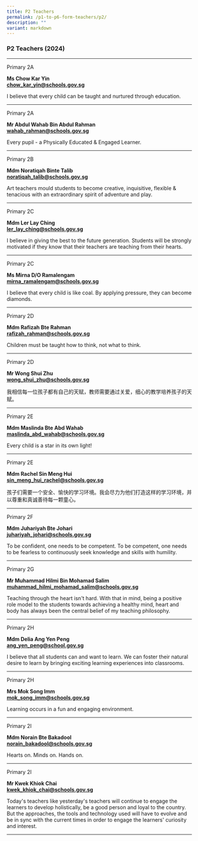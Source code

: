 ```yaml
---
title: P2 Teachers
permalink: /p1-to-p6-form-teachers/p2/
description: ""
variant: markdown
---
```

### P2 Teachers (2024)

* * *
Primary 2A

**Ms Chow Kar Yin** <br>  [**chow\_kar\_yin@schools.gov.sg**](mailto:chow_kar_yin@schools.gov.sg)

I believe that every child can be taught and nurtured through education.

* * *
Primary 2A

**Mr Abdul Wahab Bin Abdul Rahman** <br>
[**wahab_rahman@schools.gov.sg**](mailto:wahab_rahman@schools.gov.sg)

Every pupil - a Physically Educated &amp; Engaged Learner.

* * *
Primary 2B

**Mdm Noratiqah Binte Talib** <br>
[**noratiqah\_talib@schools.gov.sg**](mailto:noratiqah_talib@schools.gov.sg)

Art teachers mould students to become creative, inquisitive, flexible &amp; tenacious with an extraordinary spirit of adventure and play.

* * *
Primary 2C

**Mdm Ler Lay Ching** <br>
[**ler\_lay\_ching@schools.gov.sg**](mailto:ler_lay_ching@schools.gov.sg)

I believe in giving the best to the future generation. Students will be strongly motivated if they know that their teachers are teaching from their hearts.
* * *
Primary 2C

**Ms Mirna D/O Ramalengam** <br>
[**mirna_ramalengam@schools.gov.sg**](mailto:mirna_ramalengam@schools.gov.sg)

I believe that every child is like coal. By applying pressure, they can become diamonds.
* * *
Primary 2D

**Mdm Rafizah Bte Rahman** <br>
[**rafizah\_rahman@schools.gov.sg**](mailto:rafizah_rahman@schools.gov.sg)

Children must be taught how to think, not what to think.

* * *
Primary 2D

**Mr Wong Shui Zhu** <br>
[**wong_shui_zhu@schools.gov.sg**](mailto:wong_shui_zhu@schools.gov.sg)

我相信每一位孩子都有自己的天赋，教师需要通过关爱，细心的教学培养孩子的天赋。

* * *
Primary 2E

**Mdm Maslinda Bte Abd Wahab** <br>
[**maslinda_abd_wahab@schools.gov.sg**](mailto:maslinda_abd_wahab@schools.gov.sg)

Every child is a star in its own light!

* * *
Primary 2E

**Mdm Rachel Sin Meng Hui** <br>
[**sin_meng_hui_rachel@schools.gov.sg**](mailto:sin_meng_hui_rachel@schools.gov.sg)

孩子们需要一个安全、愉快的学习环境。我会尽力为他们打造这样的学习环境，并以尊重和真诚善待每一颗童心。

* * *
Primary 2F

**Mdm Juhariyah Bte Johari** <br>
[**juhariyah_johari@schools.gov.sg**](mailto:juhariyah_johari@schools.gov.sg)

To be confident, one needs to be competent. To be competent, one needs to be fearless to continuously seek knowledge and skills with humility.

* * *
Primary 2G

**Mr Muhammad Hilmi Bin Mohamad Salim** <br>
[**muhammad_hilmi_mohamad_salim@schools.gov.sg**](mailto:muhammad_hilmi_mohamad_salim@schools.gov.sg)

Teaching through the heart isn't hard. With that in mind, being a positive role model to the students towards achieving a healthy mind, heart and body has always been the central belief of my teaching philosophy.

* * *
Primary 2H

**Mdm Delia Ang Yen Peng** <br>
[**ang_yen_peng@school.gov.sg**](mailto:ang_yen_peng@school.gov.sg)

I believe that all students can and want to learn. We can foster their natural desire to learn by bringing exciting learning experiences into classrooms.

* * *
Primary 2H

**Mrs Mok Song Imm** <br>
[**mok_song_imm@schools.gov.sg**](mailto:mok_song_imm@schools.gov.sg)

Learning occurs in a fun and engaging environment.

* * *
Primary 2I

**Mdm Norain Bte Bakadool** <br>
[**norain_bakadool@schools.gov.sg**](mailto:norain_bakadool@schools.gov.sg)

Hearts on. Minds on. Hands on.

* * *
Primary 2I

**Mr Kwek Khiok Chai** <br>
[**kwek_khiok_chai@schools.gov.sg**](mailto:kwek_khiok_chai@schools.gov.sg)

Today's teachers like yesterday's teachers will continue to engage the learners to develop holistically, be a good person and loyal to the country. But the approaches, the tools and technology used will have to evolve and be in sync with the current times in order to engage the learners' curiosity and interest.

* * *